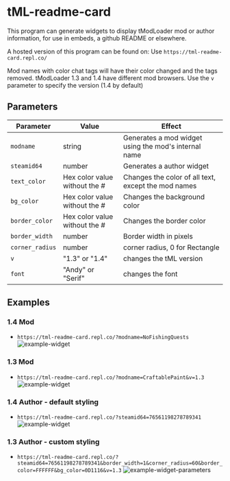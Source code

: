 # tML-readme-card
This program can generate widgets to display tModLoader mod or author information, for use in embeds, a github README or elsewhere.

A hosted version of this program can be found on:
Use `https://tml-readme-card.repl.co/` 

Mod names with color chat tags will have their color changed and the tags removed.
tModLoader 1.3 and 1.4 have different mod browsers. Use the `v` parameter to specify the version (1.4 by default) 

## Parameters
| Parameter       | Value                         | Effect                                              |
|-----------------|-------------------------------|-----------------------------------------------------|
| `modname`       | string                        | Generates a mod widget using the mod's internal name|
| `steamid64`     | number                        | Generates a author widget                           |
| `text_color`    | Hex color value without the # | Changes the color of all text, except the mod names |
| `bg_color`      | Hex color value without the # | Changes the background color                        |
| `border_color`  | Hex color value without the # | Changes the border color                            |
| `border_width`  | number                        | Border width in pixels                              |
| `corner_radius` | number                        | corner radius, 0 for Rectangle                      |
| `v`             | "1.3" or "1.4"                | changes the tML version                             |
| `font`          | "Andy" or "Serif"             | changes the font                                    |

## Examples

### 1.4 Mod
* `https://tml-readme-card.repl.co/?modname=NoFishingQuests`
![example-widget](https://tml-readme-card.repl.co/?modname=NoFishingQuests)

### 1.3 Mod 
* `https://tml-readme-card.repl.co/?modname=CraftablePaint&v=1.3`
![example-widget](https://tml-readme-card.repl.co/?modname=CraftablePaint&v=1.3)


### 1.4 Author - default styling
* `https://tml-readme-card.repl.co/?steamid64=76561198278789341`
![example-widget](https://tml-readme-card.repl.co/?steamid64=76561198278789341)


### 1.3 Author - custom styling
* `https://tml-readme-card.repl.co/?steamid64=76561198278789341&border_width=1&corner_radius=60&border_color=FFFFFF&bg_color=0D1116&v=1.3`
![example-widget-parameters](https://tml-readme-card.repl.co/?steamid64=76561198278789341&border_width=1&corner_radius=60&border_color=FFFFFF&bg_color=0D1116&v=1.3)
